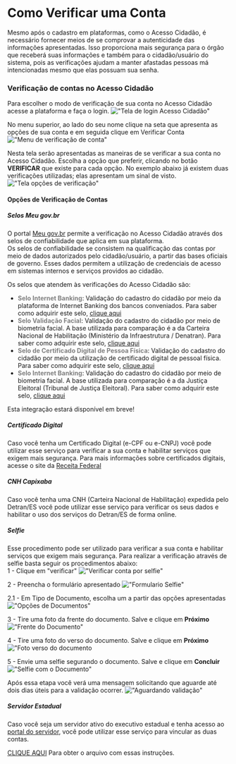 # Como Verificar uma Conta  

Mesmo após o cadastro em plataformas, como o Acesso Cidadão, é necessário fornecer meios de se comprovar a autenticidade das informações apresentadas. 
Isso proporciona mais segurança para o órgão que receberá suas informações e também para o cidadão/usuário do sistema, pois as verificações ajudam a manter 
afastadas pessoas má intencionadas mesmo que elas possuam sua senha.  

### Verificação de contas no Acesso Cidadão  

Para escolher o modo de verificação de sua conta no Acesso Cidadão acesse a plataforma e faça o login.
!["Tela de login Acesso Cidadão"](../_images/Acesso.png)  

No menu superior, ao lado do seu nome clique na seta que apresenta as opções de sua conta e em seguida clique em Verificar Conta  
!["Menu de verificação de conta"](../_images/MenuVerificarConta.png)  

Nesta tela serão apresentadas as maneiras de se verificar a sua conta no Acesso Cidadão. Escolha a opção que preferir, clicando no botão **VERIFICAR** 
que existe para cada opção. No exemplo abaixo já existem duas verificações utilizadas; elas apresentam um sinal de visto.  
!["Tela opções de verificação"](../_images/TelaVerificarConta.png)  

#### Opções de Verificação de Contas

##### Selos Meu gov.br
O portal [Meu gov.br](https://www.gov.br/pt-br) permite a verificação no Acesso Cidadão através dos selos de confiabilidade que aplica em sua plataforma.  
Os selos de confiabilidade se consistem na qualificação das contas por meio de dados autorizados pelo cidadão/usuário, a partir das bases oficiais de governo. 
Esses dados permitem a utilização de credenciais de acesso em sistemas internos e serviços providos ao cidadão.  

Os selos que atendem às verificações do Acesso Cidadão são:

- **<span style="color:grey">Selo Internet Banking</span>**: Validação do cadastro do cidadão por meio da plataforma de Internet Banking dos bancos conveniados. 
Para saber como adquirir este selo, [clique aqui](http://faq-login-unico.servicos.gov.br/en/latest/_perguntasdafaq/comoadquirirselointernetbanking.html)
- **<span style="color:grey">Selo Validação Facial</span>**: Validação do cadastro do cidadão por meio de biometria facial. A base utilizada para comparação é a da 
Carteira Nacional de Habilitação (Ministério da Infraestrutura / Denatran). 
Para saber como adquirir este selo, [clique aqui](http://faq-login-unico.servicos.gov.br/en/latest/_perguntasdafaq/comoadquirirvalidacaofacial.html)
- **<span style="color:grey">Selo de Certificado Digital de Pessoa Física</span>**: Validação do cadastro do cidadão por meio da utilização de certificado digital de pessoal física.
Para saber como adquirir este selo, [clique aqui](http://faq-login-unico.servicos.gov.br/en/latest/_perguntasdafaq/comoadquirircertificadodigitalpessoafisica.html)
- **<span style="color:grey">Selo Internet Banking</span>**: Validação do cadastro do cidadão por meio de biometria facial. A base utilizada para comparação 
é a da Justiça Eleitoral (Tribunal de Justiça Eleitoral). Para saber como adquirir este selo, [clique aqui](http://faq-login-unico.servicos.gov.br/en/latest/_perguntasdafaq/comoadquirirvalidacaofacial.html)  

Esta integração estará disponível em breve!  

##### Certificado Digital
Caso você tenha um Certificado Digital (e-CPF ou e-CNPJ) você pode utilizar esse serviço para verificar a sua conta e habilitar serviços que exigem mais segurança.
Para mais informações sobre certificados digitais, acesse o site da 
[Receita Federal](https://receita.economia.gov.br/orientacao/tributaria/senhas-e-procuracoes/senhas/certificados-digitais/orientacoes-sobre-emissao-renovacao-e-revogacao-de-certificados-digitais-e-cpf-ou-e-cnpj)

##### CNH Capixaba
Caso você tenha uma CNH (Carteira Nacional de Habilitação) expedida pelo Detran/ES você pode utilizar esse serviço para verificar os seus dados e 
habilitar o uso dos serviços do Detran/ES de forma online.  

##### Selfie
Esse procedimento pode ser utilizado para verificar a sua conta e habilitar serviços que exigem mais segurança. Para realizar a verificação através de selfie
basta seguir os procedimentos abaixo:  
1 - Clique em "verificar"
!["Verificar conta por selfie"](../_images/SelfieBotao.png)  

2 - Preencha o formulário apresentado
!["Formulario Selfie"](../_images/SelfieFormulario.png)  

2.1 - Em Tipo de Documento, escolha um a partir das opções apresentadas
!["Opções de Documentos"](../_images/SelfieDocumentos.png)    

3 - Tire uma foto da frente do documento. Salve e clique em **Próximo**
!["Frente do Documento"](../_images/SelfieFrenteDoc.png)  

4 - Tire uma foto do verso do documento. Salve e clique em **Próximo**
!["Foto verso do documento](../_images/SelfieVersoDoc.png)  

5 - Envie uma selfie segurando o documento. Salve e clique em **Concluir**
!["Selfie com o Documento"](../_images/SelfieDoc.png)  

Após essa etapa você verá uma mensagem solicitando que aguarde até dois dias úteis para a validação ocorrer.
!["Aguardando validação"](../_images/SelfieAguardandoConfirmacao.png)  

##### Servidor Estadual
Caso você seja um servidor ativo do executivo estadual e tenha acesso ao [portal do servidor](https://servidor.es.gov.br/), você pode utilizar esse serviço para vincular as duas contas.  


[CLIQUE AQUI](../_arquivos/VerificarConta.pdf) Para obter o arquivo com essas instruções.